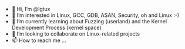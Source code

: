 - 👋 Hi, I’m @lgtux
- 👀 I’m interested in Linux, GCC, GDB, ASAN, Security, oh and Linux :-) 
- 🌱 I’m currently learning about Fuzzing (userland) and the Kernel Development Process (kernel space)
- 💞️ I’m looking to collaborate on Linux-related projects
- 📫 How to reach me ...

<!---
lgtux/lgtux is a ✨ special ✨ repository because its `README.md` (this file) appears on your GitHub profile.
You can click the Preview link to take a look at your changes.
--->
